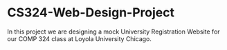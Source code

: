 # CS324-Web-Design-Project
In this project we are designing a mock University Registration Website for our COMP 324 class at Loyola University Chicago.
